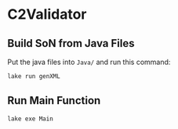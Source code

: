 # C2Validator

## Build SoN from Java Files
Put the java files into `Java/` and run this command:
```sh
lake run genXML
```

## Run Main Function
```sh
lake exe Main
```